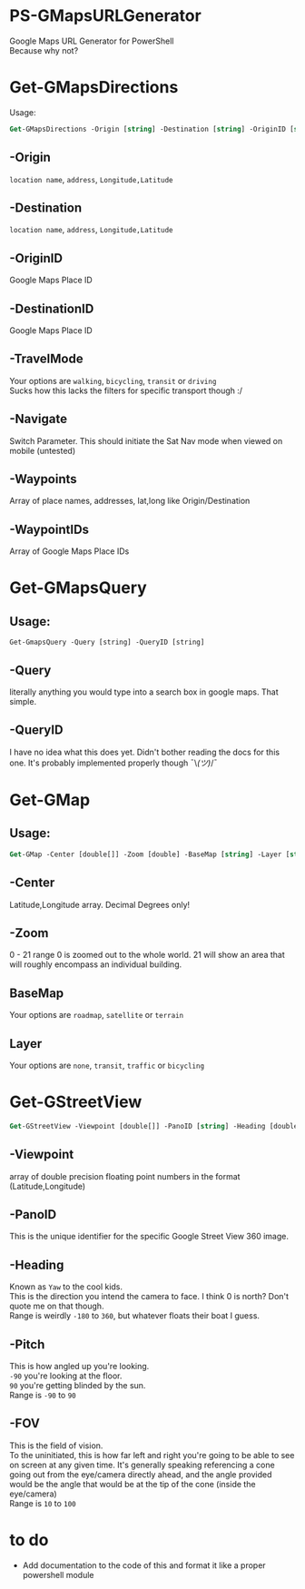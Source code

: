# PS-GMapsURLGenerator
Google Maps URL Generator for PowerShell  
Because why not?

# Get-GMapsDirections
Usage:  
```ps
Get-GMapsDirections -Origin [string] -Destination [string] -OriginID [string]-DestinationID [string] -TravelMode [string] -Navigate [switch] -Waypoints [string[]] -WaypointIDs [string[]]
```

## -Origin
`location name`, `address`, `Longitude,Latitude`
## -Destination
`location name`, `address`, `Longitude,Latitude`
## -OriginID
Google Maps Place ID
## -DestinationID
Google Maps Place ID
## -TravelMode
Your options are `walking`, `bicycling`, `transit` or `driving`  
Sucks how this lacks the filters for specific transport though :/
## -Navigate
Switch Parameter. This should initiate the Sat Nav mode when viewed on mobile (untested)
## -Waypoints
Array of place names, addresses, lat,long like Origin/Destination
## -WaypointIDs
Array of Google Maps Place IDs

# Get-GMapsQuery
## Usage:
```PS
Get-GmapsQuery -Query [string] -QueryID [string]
```
## -Query
literally anything you would type into a search box in google maps. That simple.
## -QueryID
I have no idea what this does yet. Didn't bother reading the docs for this one.
It's probably implemented properly though ¯\\_(ツ)_/¯
# Get-GMap
## Usage:
```ps
Get-GMap -Center [double[]] -Zoom [double] -BaseMap [string] -Layer [string]
```
## -Center
Latitude,Longitude array. Decimal Degrees only!
## -Zoom
0 - 21 range
0 is zoomed out to the whole world.
21 will show an area that will roughly encompass an individual building.
## BaseMap
Your options are `roadmap`, `satellite` or `terrain`
## Layer
Your options are `none`, `transit`, `traffic` or `bicycling`

# Get-GStreetView
```ps
Get-GStreetView -Viewpoint [double[]] -PanoID [string] -Heading [double] -Pitch [double] -FOV [double]
```
## -Viewpoint
array of double precision floating point numbers in the format (Latitude,Longitude)
## -PanoID
This is the unique identifier for the specific Google Street View 360 image.
## -Heading
Known as `Yaw` to the cool kids.  
This is the direction you intend the camera to face. I think 0 is north? Don't quote me on that though.  
Range is weirdly `-180` to `360`, but whatever floats their boat I guess.
## -Pitch
This is how angled up you're looking.  
`-90` you're looking at the floor.  
`90` you're getting blinded by the sun.  
Range is `-90` to `90`
## -FOV
This is the field of vision.  
To the uninitiated, this is how far left and right you're going to be able to see on screen at any given time. It's generally speaking referencing a cone going out from the eye/camera directly ahead, and the angle provided would be the angle that would be at the tip of the cone (inside the eye/camera)  
Range is `10` to `100`

# to do
 - Add documentation to the code of this and format it like a proper powershell module